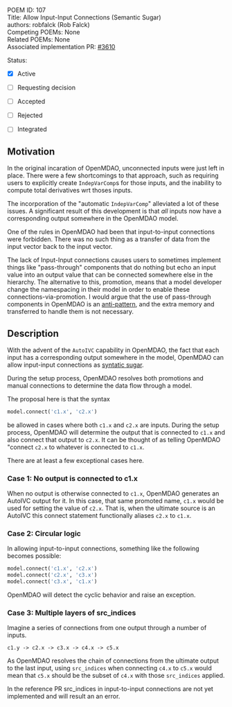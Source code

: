 POEM ID: 107  
Title:  Allow Input-Input Connections (Semantic Sugar)  
authors: robfalck (Rob Falck)   
Competing POEMs: None  
Related POEMs:  None  
Associated implementation PR:  [#3610](https://github.com/OpenMDAO/OpenMDAO/pull/3610)  

Status:  

- [x] Active  
- [ ] Requesting decision  
- [ ] Accepted  
- [ ] Rejected  
- [ ] Integrated  


## Motivation

In the original incaration of OpenMDAO, unconnected inputs were just left in place. There were a few shortcomings to that approach, such as requiring users to explicitly create `IndepVarComp`s for those inputs, and the inability to compute total derivatives wrt thoses inputs.

The incorporation of the "automatic `IndepVarComp`" alleviated a lot of these issues.
A significant result of this development is that _all_ inputs now have a corresponding output somewhere in the OpenMDAO model.

One of the rules in OpenMDAO had been that input-to-input connections were forbidden.
There was no such thing as a transfer of data from the input vector back to the input vector.

The lack of Input-Input connections causes users to sometimes implement things like "pass-through" components that do nothing but echo an input value into an output value that can be connected somewhere else in the hierarchy.
The alternative to this, promotion, means that a model developer change the namespacing in their model in order to enable these connections-via-promotion.
I would argue that the use of pass-through components in OpenMDAO is an [anti-pattern](https://en.wikipedia.org/wiki/Anti-pattern), and the extra memory and transferred to handle them is not necessary.

## Description

With the advent of the `AutoIVC` capability in OpenMDAO, the fact that each input has a corresponding output somewhere in the model, OpenMDAO can allow input-input connections as [syntatic sugar](https://en.wikipedia.org/wiki/Syntactic_sugar).

During the setup process, OpenMDAO resolves both promotions and manual connections to determine the data flow through a model.

The proposal here is that the syntax

```python
model.connect('c1.x', 'c2.x')
```

be allowed in cases where both `c1.x` and `c2.x` are inputs.
During the setup process, OpenMDAO will determine the output that is connected to `c1.x` and also connect that output to `c2.x`. It can be thought of as telling OpenMDAO "connect `c2.x` to whatever is connected to `c1.x`.

There are at least a few exceptional cases here.

### Case 1: No output is connected to c1.x

When no output is otherwise connected to `c1.x`, OpenMDAO generates an AutoIVC output for it. In this case, that same promoted name, `c1.x` would be used for setting the value of `c2.x`.  That is, when the ultimate source is an AutoIVC this connect statement functionally aliases `c2.x` to `c1.x`.

### Case 2: Circular logic

In allowing input-to-input connections, something like the following becomes possible:

```python
model.connect('c1.x', 'c2.x')
model.connect('c2.x', 'c3.x')
model.connect('c3.x', 'c1.x')
```

OpenMDAO will detect the cyclic behavior and raise an exception.

### Case 3: Multiple layers of src_indices

Imagine a series of connections from one output through a number of inputs.

```
c1.y -> c2.x -> c3.x -> c4.x -> c5.x
```

As OpenMDAO resolves the chain of connections from the ultimate output to the last input, using `src_indices` when connecting `c4.x` to `c5.x` would mean that `c5.x` should be the subset of `c4.x` with those `src_indices` applied.

In the reference PR src_indices in input-to-input connections are not yet implemented and will result an an error.

